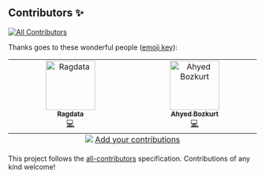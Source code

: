 ## Contributors ✨
[![All Contributors](https://img.shields.io/github/all-contributors/ragdata/cosmos-servapps?color=ee8449&style=for-the-badge)](CONTRIBUTORS.md)

Thanks goes to these wonderful people ([emoji key](https://allcontributors.org/docs/en/emoji-key)):

<!-- ALL-CONTRIBUTORS-LIST:START - Do not remove or modify this section -->
<!-- prettier-ignore-start -->
<!-- markdownlint-disable -->
<table border="0">
  <tbody>
    <tr>
      <td align="center" valign="top" width="14.28%"><a href="https://github.com/ragdata"><img src="https://avatars.githubusercontent.com/u/6827931?v=4?s=100" width="100px;" alt="Ragdata"/><br /><sub><b>Ragdata</b></sub></a><br /><a href="https://github.com/Ragdata/cosmos-servapps/commits?author=Ragdata" title="Code">💻</a></td>
      <td align="center" valign="top" width="14.28%"><a href="https://github.com/a-bozkurt"><img src="https://avatars.githubusercontent.com/u/211136057?v=4?s=100" width="100px;" alt="Ahyed Bozkurt"/><br /><sub><b>Ahyed Bozkurt</b></sub></a><br /><a href="https://github.com/Ragdata/cosmos-servapps/commits?author=a-bozkurt" title="Code">💻</a></td>
    </tr>
  </tbody>
  <tfoot>
    <tr>
      <td align="center" size="13px" colspan="7">
        <img src="https://raw.githubusercontent.com/all-contributors/all-contributors-cli/1b8533af435da9854653492b1327a23a4dbd0a10/assets/logo-small.svg">
          <a href="https://all-contributors.js.org/docs/en/bot/usage">Add your contributions</a>
        </img>
      </td>
    </tr>
  </tfoot>
</table>

<!-- markdownlint-restore -->
<!-- prettier-ignore-end -->

<!-- ALL-CONTRIBUTORS-LIST:END -->

This project follows the [all-contributors](https://github.com/all-contributors/all-contributors) specification. Contributions of any kind welcome!
